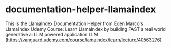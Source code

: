 # documentation-helper-llamaindex
This is the LlamaIndex Documentation Helper from Eden Marco's LlamaIndex Udemy Course: Learn LlamaIndex by building FAST a real world generative ai LLM powered application LLM (https://vanguard.udemy.com/course/lamaindex/learn/lecture/40563276)
